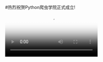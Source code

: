 #热烈祝贺Python爬虫学院正式成立!
<video id="html5player_html5_api" class="vjs-tech" autoplay="" preload="none" src="blob:https://pan.baidu.com/821b1f06-4e1e-445b-ab8d-275e7a89da5a" poster="https://thumbnail0.baidupcs.com/thumbnail/6819208f9fa7c8a3e991294184320878?fid=3334463819-250528-152784952349538&amp;time=1506164400&amp;rt=sh&amp;sign=FDTAER-DCb740ccc5511e5e8fedcff06b081203-%2FiNW4tFsjTbITJgv8JRPoIJ7TBg%3D&amp;expires=8h&amp;chkv=0&amp;chkbd=0&amp;chkpc=&amp;dp-logid=6164873966941582353&amp;dp-callid=0&amp;size=c850_u580&amp;quality=100&amp;vuk=-&amp;ft=video"><source src="https://pan.baidu.com/share/streaming?channel=chunlei&amp;uk=3334463819&amp;path=%2FPython%E7%88%AC%E8%99%AB%E5%AD%A6%E9%99%A2%E6%88%90%E7%AB%8B%2FQiangzi%20Interview.mp4&amp;sign=76b416b1af069a212b76b9a65c06527f33b943b1&amp;timestamp=1506165945&amp;shareid=970365905&amp;type=M3U8_FLV_264_480&amp;adToken=" type="application/x-flvURL"></video>

